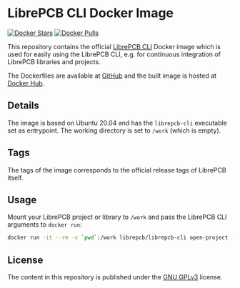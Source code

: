 # LibrePCB CLI Docker Image

[![Docker Stars](https://img.shields.io/docker/stars/librepcb/librepcb-cli.svg)](https://hub.docker.com/r/librepcb/librepcb-cli/)
[![Docker Pulls](https://img.shields.io/docker/pulls/librepcb/librepcb-cli.svg)](https://hub.docker.com/r/librepcb/librepcb-cli/)

This repository contains the official [LibrePCB CLI](http://librepcb.org)
Docker image which is used for easily using the LibrePCB CLI, e.g. for
continuous integration of LibrePCB libraries and projects.

The Dockerfiles are available at
[GitHub](https://github.com/LibrePCB/docker-librepcb-cli) and the built image
is hosted at [Docker Hub](https://hub.docker.com/r/librepcb/librepcb-cli/).


## Details

The image is based on Ubuntu 20.04 and has the `librepcb-cli` executable set
as entrypoint. The working directory is set to `/work` (which is empty).


## Tags

The tags of the image corresponds to the official release tags of LibrePCB
itself.


## Usage

Mount your LibrePCB project or library to `/work` and pass the LibrePCB CLI
arguments to `docker run`:

```bash
docker run -it --rm -v `pwd`:/work librepcb/librepcb-cli open-project --help
```


## License

The content in this repository is published under the
[GNU GPLv3](http://www.gnu.org/licenses/gpl-3.0.html) license.
